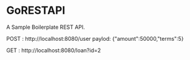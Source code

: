# GoRESTAPI

A Sample Boilerplate REST API.

POST : 
  http://localhost:8080/user
 paylod:
  {"amount":50000,"terms":5}
  
GET : 
  http://localhost:8080/loan?id=2
